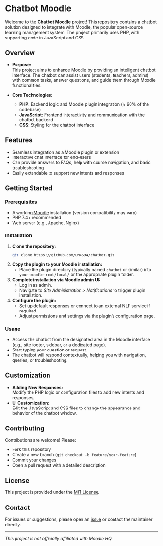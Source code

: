 # Chatbot Moodle

Welcome to the **Chatbot Moodle** project! This repository contains a chatbot solution designed to integrate with Moodle, the popular open-source learning management system. The project primarily uses PHP, with supporting code in JavaScript and CSS.

## Overview

- **Purpose:**  
  This project aims to enhance Moodle by providing an intelligent chatbot interface. The chatbot can assist users (students, teachers, admins) with common tasks, answer questions, and guide them through Moodle functionalities.

- **Core Technologies:**  
  - **PHP**: Backend logic and Moodle plugin integration (≈ 90% of the codebase)
  - **JavaScript**: Frontend interactivity and communication with the chatbot backend
  - **CSS**: Styling for the chatbot interface

## Features

- Seamless integration as a Moodle plugin or extension
- Interactive chat interface for end-users
- Can provide answers to FAQs, help with course navigation, and basic troubleshooting
- Easily extendable to support new intents and responses

## Getting Started

### Prerequisites

- A working [Moodle](https://moodle.org/) installation (version compatibility may vary)
- PHP 7.4+ recommended
- Web server (e.g., Apache, Nginx)

### Installation

1. **Clone the repository:**
   ```bash
   git clone https://github.com/DMGS94/chatbot.git
   ```
2. **Copy the plugin to your Moodle installation:**
   - Place the plugin directory (typically named `chatbot` or similar) into `your-moodle-root/local/` or the appropriate plugin folder.
3. **Complete installation via Moodle admin UI:**
   - Log in as admin.
   - Navigate to *Site Administration > Notifications* to trigger plugin installation.
4. **Configure the plugin:**
   - Set up default responses or connect to an external NLP service if required.
   - Adjust permissions and settings via the plugin’s configuration page.

### Usage

- Access the chatbot from the designated area in the Moodle interface (e.g., site footer, sidebar, or a dedicated page).
- Start typing your question or request.
- The chatbot will respond contextually, helping you with navigation, queries, or troubleshooting.

## Customization

- **Adding New Responses:**  
  Modify the PHP logic or configuration files to add new intents and responses.
- **UI Customization:**  
  Edit the JavaScript and CSS files to change the appearance and behavior of the chatbot window.

## Contributing

Contributions are welcome! Please:

- Fork this repository
- Create a new branch (`git checkout -b feature/your-feature`)
- Commit your changes
- Open a pull request with a detailed description

## License

This project is provided under the [MIT License](LICENSE).

## Contact

For issues or suggestions, please open an [issue](https://github.com/DMGS94/chatbot/issues) or contact the maintainer directly.

---

*This project is not officially affiliated with Moodle HQ.*

